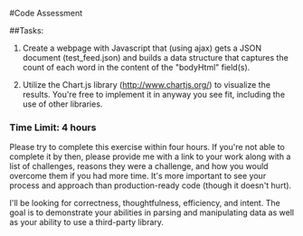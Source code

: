 #Code Assessment

##Tasks:

1) Create a webpage with Javascript that (using ajax) gets a JSON document (test_feed.json) and builds a data structure that captures the count of each word in the content of the "bodyHtml" field(s).

2) Utilize the Chart.js library (http://www.chartjs.org/) to visualize the results. You're free to implement it in anyway you see fit, including the use of other libraries.

### Time Limit: 4 hours

Please try to complete this exercise within four hours. If you're not able to complete it by then, please provide me with a link to your work along with a list of challenges, reasons they were a challenge, and how you would overcome them if you had more time. It's more important to see your process and approach than production-ready code (though it doesn't hurt).

I'll be looking for correctness, thoughtfulness, efficiency, and intent. The goal is to demonstrate your abilities in parsing and manipulating data as well as your ability to use a third-party library.